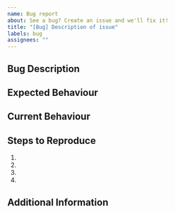 ```yaml
---
name: Bug report
about: See a bug? Create an issue and we'll fix it!
title: "[Bug] Description of issue"
labels: bug
assignees: ""
---
```


## Bug Description

<!--- Provide a more detailed summary of the bug -->

## Expected Behaviour

<!--- Please tell us what **should** have happened -->

## Current Behaviour

<!--- Please tell us what **actually** happened -->

## Steps to Reproduce

<!--- Think back about what actions you took before encountering the issue -->
<!---  Please provide a set of unambiguous steps to reproduce this bug -->

1.
2.
3.
4. <!-- Add as many steps as you need -->

## Additional Information

<!--- If you have any additional information (eg Screenshots) or suggestions please provide them here -->
